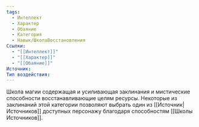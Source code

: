 ```yaml
---
tags:
  - Интеллект
  - Характер
  - Обаяние
  - Категория
  - Навык/ШколаВосстановления
Ссылки:
  - "[[Интеллект]]"
  - "[[Характер]]"
  - "[[Обаяние]]"
Источник:
Тип воздействия:
---
```

Школа магии содержащая и усиливающая заклинания и мистические способности восстанавливающие целям ресурсы. Некоторые из заклинаний этой категории позволяют выбрать один из [[Источник|Источников]] доступных персонажу благодаря способностям [[Школы Источников]].